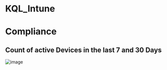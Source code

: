 # KQL_Intune

# Compliance

## Count of active Devices in the last 7 and 30 Days

![image](https://user-images.githubusercontent.com/43906965/169784069-3da84629-5bc8-41ec-b8b4-882a337d7f6e.png)
